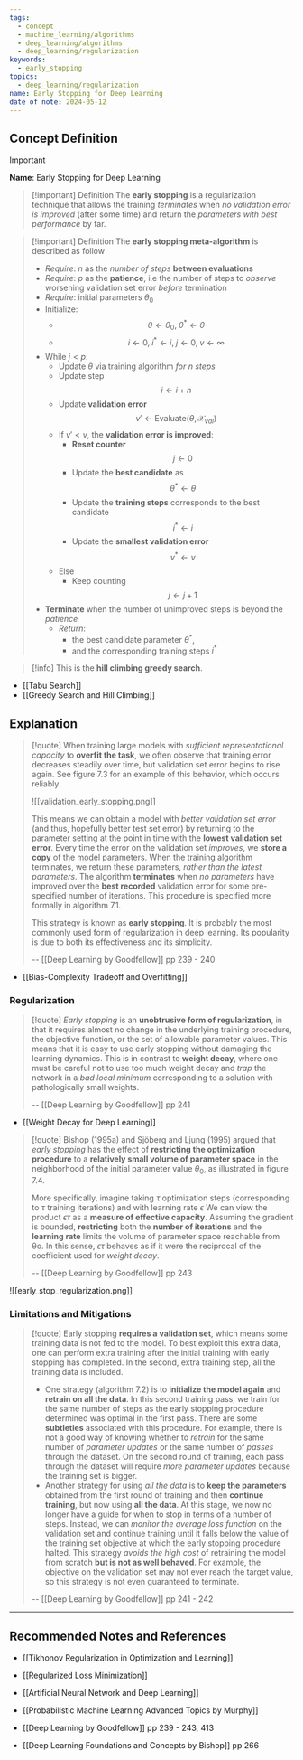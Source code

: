 ```yaml
---
tags:
  - concept
  - machine_learning/algorithms
  - deep_learning/algorithms
  - deep_learning/regularization
keywords:
  - early_stopping
topics:
  - deep_learning/regularization
name: Early Stopping for Deep Learning
date of note: 2024-05-12
---
```


## Concept Definition

>[!important]
>**Name**: Early Stopping for Deep Learning

>[!important] Definition
>The **early stopping** is a regularization technique that allows the training *terminates* when *no validation error is improved* (after some time) and return the *parameters with best performance* by far.

>[!important] Definition
>The **early stopping meta-algorithm** is described as follow
>- *Require*: $n$ as the *number of steps* **between evaluations**
>- *Require*: $p$ as the **patience**, i.e the number of steps to *observe* worsening validation set error *before* termination
>- *Require*: initial parameters $\theta_{0}$
>- Initialize: 
>	- $$\theta \leftarrow \theta_{0},\; \theta^{*} \leftarrow \theta$$
>	- $$i \leftarrow 0, \;i^{*}\leftarrow i,\; j\leftarrow 0, \; v \leftarrow \infty$$
>- While $j < p$:
>	- Update $\theta$ via training algorithm *for $n$ steps*
>	- Update step $$i \leftarrow i+ n$$
>	- Update **validation error** $$v' \leftarrow \text{Evaluate}(\theta, \mathcal{X}_{val})$$
>	- If $v' < v$,  the **validation error is improved**:
>		- **Reset counter** $$j \leftarrow 0$$
>		- Update the **best candidate** as $$\theta^{*} \leftarrow \theta$$
>		- Update the **training steps** corresponds to the best candidate $$i^{*} \leftarrow i$$
>		- Update the **smallest validation error** $$v^{*} \leftarrow v$$
>	- Else
>		- Keep counting $$j \leftarrow j + 1$$
>- **Terminate** when the number of unimproved steps is beyond the *patience*
>	- *Return*: 
>		- the best candidate parameter $\theta^{*}$, 
>		- and the corresponding training steps $i^{*}$


>[!info]
>This is the **hill climbing greedy search**.

- [[Tabu Search]]
- [[Greedy Search and Hill Climbing]]


## Explanation

>[!quote]
>When training large models with *sufficient representational capacity* to **overfit the task**, we often observe that training error decreases steadily over time, but validation set error begins to rise again. See figure 7.3 for an example of this behavior, which occurs reliably.
>
>![[validation_early_stopping.png]]
>
>This means we can obtain a model with *better validation set error* (and thus, hopefully better test set error) by returning to the parameter setting at the point in time with the **lowest validation set error**. Every time the error on the validation set *improves*, we **store a copy** of the model parameters. When the training algorithm terminates, we return these parameters, *rather than the latest parameters*. The algorithm **terminates** when *no parameters* have improved over the **best recorded** validation error for some pre-specified number of iterations. This procedure is specified more formally in algorithm 7.1.  
>
>This strategy is known as **early stopping**. It is probably the most commonly used form of regularization in deep learning. Its popularity is due to both its effectiveness and its simplicity.
>
>-- [[Deep Learning by Goodfellow]] pp 239 - 240

- [[Bias-Complexity Tradeoff and Overfitting]]

### Regularization

>[!quote]
>*Early stopping* is an **unobtrusive form of regularization**, in that it requires almost no change in the underlying training procedure, the objective function, or the set of allowable parameter values. This means that it is easy to use early stopping without damaging the learning dynamics. This is in contrast to **weight decay**, where one must be careful not to use too much weight decay and *trap* the network in a *bad local minimum* corresponding to a solution with pathologically small weights.
>
>-- [[Deep Learning by Goodfellow]] pp 241

- [[Weight Decay for Deep Learning]]

>[!quote]
>Bishop (1995a) and Sjöberg and Ljung (1995) argued that *early stopping* has the effect of **restricting the optimization procedure** to a **relatively small volume of parameter space** in the neighborhood of the initial parameter value $\theta_{0}$, as illustrated in figure 7.4. 
>
>More specifically, imagine taking $\tau$ optimization steps (corresponding to $\tau$ training iterations) and with learning rate $\epsilon$ We can view the product  $\epsilon \tau$ as a **measure of effective capacity**. Assuming the gradient is bounded, **restricting** both the **number of iterations** and the **learning rate** limits the volume of parameter space reachable from θo. In this sense, $\epsilon \tau$  behaves as if it were the reciprocal of the coefficient used for *weight decay*.
>
>-- [[Deep Learning by Goodfellow]] pp 243

![[early_stop_regularization.png]]



### Limitations and Mitigations

>[!quote]
>Early stopping **requires a validation set**, which means some training data is not fed to the model. To best exploit this extra data, one can perform extra training after the initial training with early stopping has completed. In the second, extra training step, all the training data is included.
>- One strategy (algorithm 7.2) is to **initialize the model again** and **retrain on all the data**. In this second training pass, we train for the same number of steps as the early stopping procedure determined was optimal in the first pass. There are some **subtleties** associated with this procedure. For example, there is not a good way of knowing whether to *retrain* for the same number of *parameter updates* or the same number of *passes* through the dataset. On the second round of training, each pass through the dataset will require *more parameter updates* because the training set is bigger.
>- Another strategy for using *all the data* is to **keep the parameters** obtained from the first round of training and then **continue training**, but now using **all the data**. At this stage, we now no longer have a guide for when to stop in terms of a number of steps. Instead, we can *monitor the average loss function* on the validation set and continue training until it falls below the value of the training set objective at which the early stopping procedure halted. This strategy *avoids the high cost* of retraining the model from scratch **but is not as well behaved**. For example, the objective on the validation set may not ever reach the target value, so this strategy is not even guaranteed to terminate.
>  
>-- [[Deep Learning by Goodfellow]] pp 241 - 242  









-----------
##  Recommended Notes and References


- [[Tikhonov Regularization in Optimization and Learning]]
- [[Regularized Loss Minimization]]
- [[Artificial Neural Network and Deep Learning]]


- [[Probabilistic Machine Learning Advanced Topics by Murphy]]
- [[Deep Learning by Goodfellow]] pp 239 - 243, 413
- [[Deep Learning Foundations and Concepts by Bishop]] pp 266
